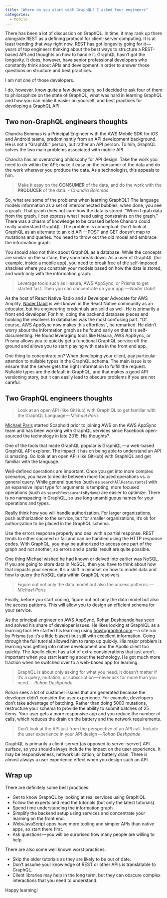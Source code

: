 ```yaml
---
title: "Where do you start with GraphQL? I asked four engineers"
categories:
  - Mobile
---
```


There has been a lot of discussion on GraphQL. In time, it may rank up there alongside REST as a defining protocol for client-server computing. It is at least trending that way right now. REST has got longevity going for it — years of top engineers thinking about the best ways to structure a REST-based API and thoughts on how to handle it. GraphQL hasn’t got the longevity. It does, however, have senior professional developers who constantly think about APIs and development in order to answer those questions on structure and best practices.

I am not one of those developers.

I do, however, know quite a few developers, so I decided to ask four of them to philosophize on the state of GraphQL, what was hard in learning GraphQL and how you can make it easier on yourself, and best practices for developing a GraphQL API.

## Two non-GraphQL engineers thoughts

Chandra Bommas is a Principal Engineer with the AWS Mobile SDK for iOS and Android teams, predominantly from an API development background. He is not a “GraphQL” person, but rather an API person. To him, GraphQL solves the two main problems associated with mobile API.

Chandra has an overarching philosophy for API design. Take the work you need to do within the API; make it easy on the consumer of the data and do the work wherever you produce the data. As a technologist, this appeals to him.

> Make it easy on the **CONSUMER** of the data, and do the work with the **PRODUCER** of the data. - _Chandra Bommas_

So, what are some of the problems when learning GraphQL? The language models information as a set of interconnected bubbles; when done, you see a graph. That graph does not care how the data is stored. “When I grab data from the graph, I can express what I need using constraints on the graph.” There was a chasm of knowledge to be crossed before Chandra could really understand GraphQL. The problem is conceptual. Don’t look at GraphQL as an alternate to an old API — POST and GET doesn’t map to mutations and queries. You need to throw out the old model and embrace the information graph.

You should also not think about GraphQL as a database. While the concepts are similar on the surface, they soon break down. As a user of GraphQL (for example, inside a mobile app), you need to break free of the self-imposed shackles where you constrain your models based on how the data is stored, and work only with the information graph.

> Leverage tools such as Hasura, AWS AppSync, or Prisma to get started fast. Then you can concentrate on your app. — _Nader Dabit_

As the host of React Native Radio and a Developer Advocate for AWS Amplify, [Nader Dabit](https://twitter.com/dabit3) is well known in the React Native community as an educator, but his engineering credentials are solid as well. He is primarily a front end developer. For him, doing the backend database pieces and hooking the resolvers to databases was the most confusing part. “Of course, AWS AppSync now makes this effortless”, he remarked. He didn’t worry about the information graph as he found early on that it is self-documenting. He found leveraging tools like Hasura, AWS AppSync, or Prisma allows you to quickly get a functional GraphQL service off the ground and allows you to start playing with data in the front end app.

One thing to concentrate on? When developing your client, pay particular attention to nullable types in the GraphQL schema. The main issue is to ensure that the server gets the right information to fulfill the request. Nullable types are the default in GraphQL, and that makes a good API versioning story, but it can easily lead to obscure problems if you are not careful.

## Two GraphQL engineers thoughts

> Look at an open API (like GitHub) with GraphIQL to get familiar with the GraphQL Language — _Michael Paris_

[Michael Paris](https://twitter.com/mikeparisstuff) started Scaphold prior to joining AWS on the AWS AppSync team and has been working with GraphQL services since Facebook open-sourced the technology in late 2015. His thoughts?

One of the tools that made GraphQL popular is GraphiQL — a web-based GraphQL API explorer. The impact it has on being able to understand an API is amazing. Go look at an open API (like GitHub) with GraphiQL and get familiar with the language.

Well-defined operations are important. Once you get into more complex scenarios, you have to decide between more focused operations vs. a general query. While general queries (such as `searchAllRestaurants`) with an expansive input type for arguments is tempting, more focused operations (such as `searchRestaurantsByName`) are easier to optimize. There is no namspacing in GraphQL, so use long unambiguous names for your operations and types.

Really think how you will handle authorization. For larger organizations, push authorization to the service, but for smaller organizations, it’s ok for authorization to be placed in the GraphQL schema.

Use the errors response properly and deal with a partial response. REST tends to either succeed or fail and can be handled using the HTTP response codes. With GraphQL, you may be authorized to access one part of the graph and not another, so errors and a partial result are quite possible.

One thing Michael wished he had known or delved into earlier was NoSQL. If you are going to store data in NoSQL, then you have to think about how that impacts your service. It’s a shift in mindset on how to model data and how to query the NoSQL data within GraphQL resolvers.

> Figure out not only the data model but also the access patterns. — _Michael Paris_

Finally, before you start coding, figure out not only the data model but also the access patterns. This will allow you to design an efficient schema for your service.

As the principal engineer on AWS AppSync, [Rohan Deshpande](https://twitter.com/appwiz) has seen and solved his share of developer issues. He likes looking at GraphiQL as a learning tool. He started his learning using [howtographql.com](https://howtographql.com) — a site run by Prisma (so it’s a little biased) but still with excellent information. Going through the full tutorial allowed him to ramp up quickly. His major problem is learning was getting into native development and the Apollo client too quickly. The Apollo client has a lot of extra considerations that just aren’t important when you start learning about the technology. He got much more traction when he switched over to a web-based app for learning.

> GraphQL is about only asking for what you need. It doesn’t matter if it’s a query, mutation, or subscription — never ask for more than you need. — _Rohan Deshpande_

Rohan sees a lot of customer issues that are generated because the developer didn’t consider the user experience. For example, developers don’t take advantage of batching. Rather than doing 5000 mutations, restructure your schema to provide the ability to submit batches of 25 items. Your user gets a more responsive app and you reduce the number of calls, which reduces the drain on the battery and the network requirements.

> Don’t look at the API just from the perspective of an API call. Include the user experience in your API design — _Rohan Deshpande_

GraphQL is primarily a client-server (as opposed to server-server) API surface, so you should always include the impact on the user experience. It may be responsiveness, network utilization, or battery drain. There is almost always a user experience effect when you design such an API.

## Wrap up

There are definitely some best practices:

* Get to know GraphQL by looking at real services using GraphiQL.
* Follow the experts and read the tutorials (but only the latest tutorials).
* Spend time understanding the information graph
* Simplify the backend setup using services and concentrate your learning on the front end.
* Web/JavaScript apps have more tooling and simpler APIs than native apps, so start there first.
* Ask questions — you will be surprised how many people are willing to help.

There are also some well known worst practices:

* Skip the older tutorials as they are likely to be out of date.
* Don’t assume your knowledge of REST or other APIs is translatable to GraphQL.
* Client libraries may help in the long term, but they can obscure complex interactions that you need to understand.

Happy learning!
